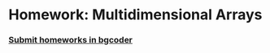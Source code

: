 Homework: Multidimensional Arrays
=================================

### [Submit homeworks in bgcoder]()
